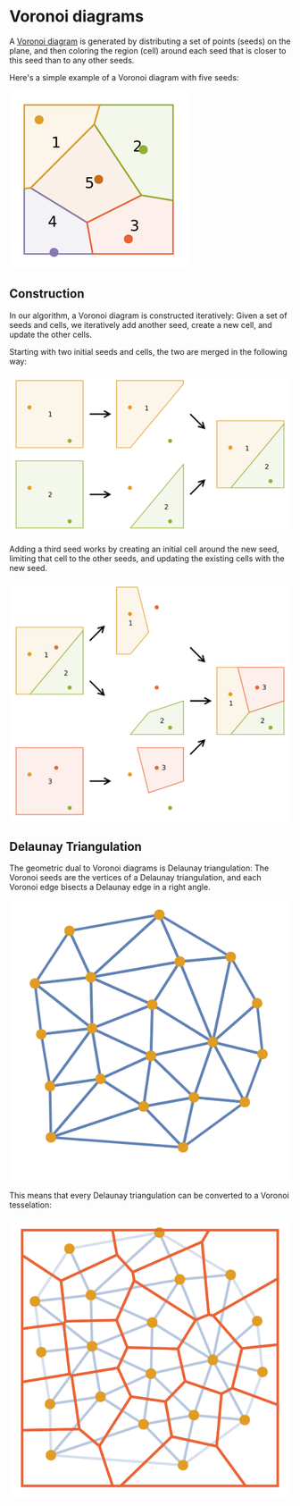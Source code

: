 # Voronoi diagrams

A [Voronoi diagram](https://en.wikipedia.org/wiki/Voronoi_diagram) is generated
by distributing a set of points (seeds) on the plane, and then coloring the
region (cell) around each seed that is closer to this seed than to any other
seeds.

Here's a simple example of a Voronoi diagram with five seeds:

![](3_full_voronoi.svg)

## Construction

In our algorithm, a Voronoi diagram is constructed iteratively: Given a set of
seeds and cells, we iteratively add another seed, create a new cell, and update
the other cells.

Starting with two initial seeds and cells, the two are merged in the following
way:

![](1_cut_polygon.svg)

Adding a third seed works by creating an initial cell around the new seed,
limiting that cell to the other seeds, and updating the existing cells with the
new seed.

![](2_add_polygon.svg)

## Delaunay Triangulation

The geometric dual to Voronoi diagrams is Delaunay triangulation: The Voronoi
seeds are the vertices of a Delaunay triangulation, and each Voronoi edge
bisects a Delaunay edge in a right angle.

![](delaunay_random.svg)

This means that every Delaunay triangulation can be converted to a Voronoi
tesselation:

![](delaunay_voronoi.svg)

